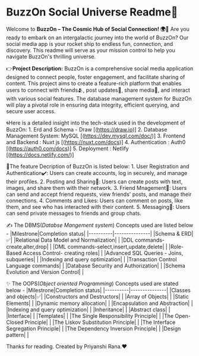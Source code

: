 # BuzzOn Social Universe Readme🤳

Welcome to **BuzzOn – The Cosmic Hub of Social Connection! 🌍🚀**
Are you ready to embark on an intergalactic journey into the world of BuzzOn? Our social media app is your rocket ship to endless fun, connection, and discovery. This readme will serve as your mission control to help you navigate BuzzOn's thrilling universe.

👉**Project Description:** BuzzOn is a comprehensive social media application designed to connect people, foster engagement, and facilitate sharing of content. This project aims to create a feature-rich platform that enables users to connect with friends🫂, post updates💬, share media📸, and interact with various social features. The database management system for BuzzOn will play a pivotal role in ensuring data integrity, efficient querying, and secure user access.

🌀Here is a detailed insight into the tech-stack used in the development of BuzzOn:
    1. Erd and Schema - Draw [(https://draw.io)]
    2. Database Management System: MySQL [(https://dev.mysql.com/doc/)]
    3. Frontend and Backend : Nuxt js [(https://nuxt.com/docs)]
    4. Authentication : Auth0 [(https://auth0.com/docs)]
    5. Deployment : Netlify [(https://docs.netlify.com/)]

🔅The feature Decription of BuzzOn is listed below:
    1. User Registration and Authentication✔️: Users can create accounts, log in securely, and manage their profiles. 
    2. Posting and Sharing📲: Users can create posts with text, images, and share them with their network. 
    3. Friend Mnagement🤝: Users can send and accept friend requests, view friends' posts, and manage their connections. 
    4. Comments and Likes: Users can comment on posts, like them, and see who has interacted with their content. 
    5. Messaging📨: Users can send private messages to friends and group chats.

✍️ The DBMS(_Databse Mangement system_) Concepts used are listed below - 
  |Milestrone|Completion status|
  |----------|---------------|
  |Schema & ERD|✅|
  |Relational Data Model and Normalization|  |
  |DDL commands- create,alter,drop|  |
  |DML commands-select,insert,update,delete|  |
  |Role-Based Access Control- creating roles|  |
  |Advanced SQL Queries - Joins, subqueries|  |
  |Indexing and query optimization|  |
  |Transaction Control Language commands|  |
  |Database Security and Authorization|  |
  |Schema Evolution and Version Control|  |

✨ The OOPS(_Object oriented Programming_) Concepts used are stated below - 
  |Milestrone|Completion status|
  |----------|---------------|
  |Classes and objects|✅|
  |Constructors and Destructors|  |
  |Array of Objects|  |
  |Static Elements|  |
  |Dynamic memory allocation|  |
  |Encapsulation and Abstraction|  |
  |Indexing and query optimization|  |
  |Inheritance|  |
  |Abstract class|  |
  |Interface|  |
  |Templates|  |
  |The Single Responsibility Principle|  |
  |The Open-Closed Principle|  |
  |The Liskov Substitution Principle|  |
  |The Interface Segregation Principle|  |
  |The Dependency Inversion Principle|  |
  |Design pattern|  |

  
Thanks for reading. Created by Priyanshi Rana.❤

    
